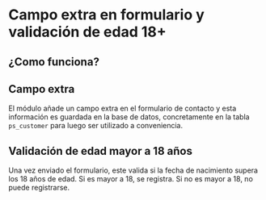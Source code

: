 # Campo extra en formulario y validación de edad 18+

## ¿Como funciona?

## Campo extra
El módulo añade un campo extra en el formulario de contacto y esta información es guardada en la base de datos, concretamente en la tabla `ps_customer` para luego ser utilizado a conveniencia.

## Validación de edad mayor a 18 años
Una vez enviado el formulario, este valida si la fecha de nacimiento supera los 18 años de edad. Si es mayor a 18, se registra. Si no es mayor a 18, no puede registrarse.
